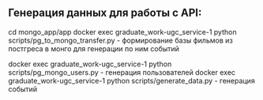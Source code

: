 ## Генерация данных для работы с API:

cd mongo_app/app
docker exec graduate_work-ugc_service-1 python scripts/pg_to_mongo_transfer.py - формирование базы фильмов из постгреса в монго для генерации по ним событий

docker exec graduate_work-ugc_service-1 python scripts/pg_mongo_users.py - генерация пользователей
docker exec graduate_work-ugc_service-1 python scripts/generate_data.py - генерация событий
```
